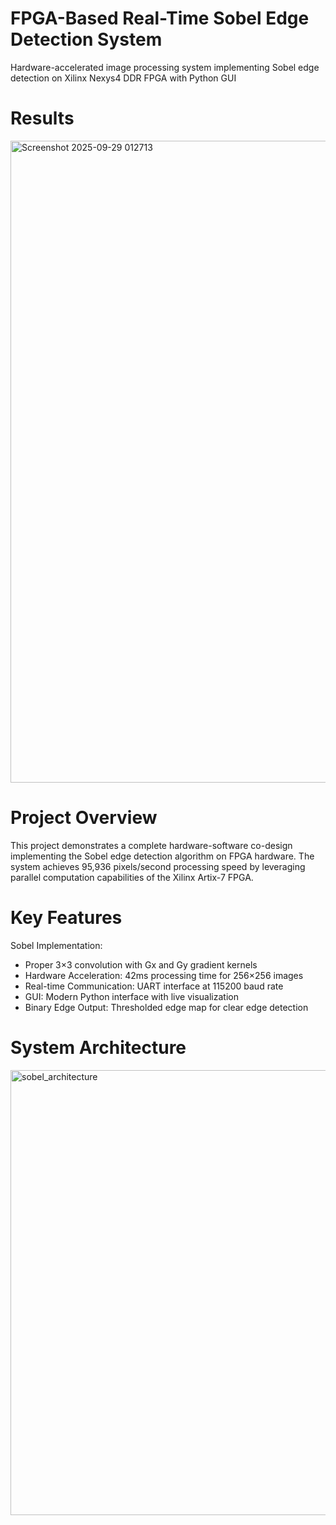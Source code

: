 # FPGA-Based Real-Time Sobel Edge Detection System
 Hardware-accelerated image processing system implementing Sobel edge detection on Xilinx Nexys4 DDR FPGA with Python GUI
# Results
<img width="1730" height="1027" alt="Screenshot 2025-09-29 012713" src="https://github.com/user-attachments/assets/273c61ac-cfda-4c23-99ea-244b3541544e" />

# Project Overview
This project demonstrates a complete hardware-software co-design implementing the Sobel edge detection algorithm on FPGA hardware. The system achieves 95,936 pixels/second processing speed by leveraging parallel computation capabilities of the Xilinx Artix-7 FPGA.

# Key Features
Sobel Implementation: 
* Proper 3×3 convolution with Gx and Gy gradient kernels
* Hardware Acceleration: 42ms processing time for 256×256 images
* Real-time Communication: UART interface at 115200 baud rate
* GUI: Modern Python interface with live visualization
* Binary Edge Output: Thresholded edge map for clear edge detection
# System Architecture 
<img width="1352" height="712" alt="sobel_architecture" src="https://github.com/user-attachments/assets/0165f8b4-f33c-4269-ae86-65776bb5e8c6" />
